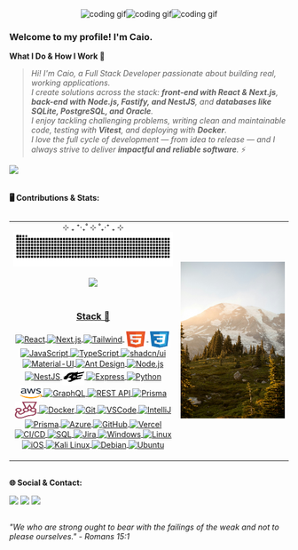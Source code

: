 <div align="center">
<img src="https://media4.giphy.com/media/v1.Y2lkPTc5MGI3NjExbzgzbG9ubHA5ZXA1dmkyYzhkcGNxbWdwcDd6bng3ZzllYnZzaGI5ciZlcD12MV9pbnRlcm5hbF9naWZfYnlfaWQmY3Q9Zw/sULKEgDMX8LcI/giphy.gif" width="150" alt="coding gif"><img src="https://media4.giphy.com/media/v1.Y2lkPTc5MGI3NjExbzgzbG9ubHA5ZXA1dmkyYzhkcGNxbWdwcDd6bng3ZzllYnZzaGI5ciZlcD12MV9pbnRlcm5hbF9naWZfYnlfaWQmY3Q9Zw/sULKEgDMX8LcI/giphy.gif" width="150" alt="coding gif"><img src="https://media4.giphy.com/media/v1.Y2lkPTc5MGI3NjExbzgzbG9ubHA5ZXA1dmkyYzhkcGNxbWdwcDd6bng3ZzllYnZzaGI5ciZlcD12MV9pbnRlcm5hbF9naWZfYnlfaWQmY3Q9Zw/sULKEgDMX8LcI/giphy.gif" width="150" alt="coding gif">
</div>
<table width="100%"> 

<div>
<h3>Welcome to my profile! I'm Caio.</h3>  

<b>What I Do & How I Work 🚀</b>

> _Hi! I'm Caio, a Full Stack Developer passionate about building real, working applications._ <br/>
> _I create solutions across the stack: **front-end with React & Next.js**, **back-end with Node.js, Fastify, and NestJS**, and **databases like SQLite, PostgreSQL, and Oracle**._ <br/>
> _I enjoy tackling challenging problems, writing clean and maintainable code, testing with **Vitest**, and deploying with **Docker**._ <br/>
> _I love the full cycle of development — from idea to release — and I always strive to deliver **impactful and reliable software**._ ⚡

<img width="300" src="https://github.com/CaiuWare/CaiuWare/assets/blob/main/dev-setup.gif">
</div> 

##

<b>🖥️ Contributions & Stats: </b>

<table>
  <tr>
    <td width="60%" align="center">
  ⊹ ₊  ⁺‧₊˚ ⊹ ˚₊‧⁺ ₊ ⊹ <br>
      <picture>
        <source media="(prefers-color-scheme: dark)" srcset="https://raw.githubusercontent.com/CaiuWare/CaiuWare/output/github-contribution-grid-snake-dark.svg">
        <source media="(prefers-color-scheme: light)" srcset="https://raw.githubusercontent.com/CaiuWare/CaiuWare/output/github-contribution-grid-snake.svg">
        <img width="100%" alt="GitHub contribution grid snake animation"
             src="https://raw.githubusercontent.com/CaiuWare/CaiuWare/output/github-contribution-grid-snake.svg">
      </picture><br><br>
      <div align="center">
        <a href="[https://github.com/CaiuWare](https://github.com/CaiuWare)"> 
        <picture>
          <source media="(prefers-color-scheme: dark)" srcset="https://github-readme-stats.vercel.app/api/top-langs/?username=CaiuWare&layout=compact&langs_count=16&theme=dark">
          <source media="(prefers-color-scheme: light)" srcset="https://github-readme-stats.vercel.app/api/top-langs/?username=CaiuWare&layout=compact&langs_count=16&theme=default">
          <img width="300" src="https://github-readme-stats.vercel.app/api/top-langs/?username=CaiuWare&layout=compact&langs_count=16&theme=dark">
        </picture>
      </div><br>

<div align="center">

### **Stack 💫**
<img align="center" alt="React" height="30" width="40" src="https://cdn.jsdelivr.net/gh/devicons/devicon@latest/icons/react/react-original-wordmark.svg">
<img align="center" alt="Next.js" height="30" width="40" src="https://cdn.jsdelivr.net/gh/devicons/devicon@latest/icons/nextjs/nextjs-original.svg">
<img align="center" alt="Tailwind" height="30" width="40" src="https://cdn.jsdelivr.net/gh/devicons/devicon@latest/icons/tailwindcss/tailwindcss-original.svg">
<img align="center" alt="HTML5" height="30" width="40" src="https://raw.githubusercontent.com/devicons/devicon/master/icons/html5/html5-original.svg">
<img align="center" alt="CSS3" height="30" width="40" src="https://raw.githubusercontent.com/devicons/devicon/master/icons/css3/css3-original.svg">
<img align="center" alt="JavaScript" height="30" width="40" src="https://cdn.jsdelivr.net/gh/devicons/devicon@latest/icons/javascript/javascript-plain.svg"> 
<img align="center" alt="TypeScript" height="30" width="40" src="https://cdn.jsdelivr.net/gh/devicons/devicon@latest/icons/typescript/typescript-original.svg">
<img align="center" alt="shadcn/ui" height="30" width="40" src="https://avatars.githubusercontent.com/u/124599?s=200&v=4">
<img align="center" alt="Material-UI" height="30" width="40" src="https://cdn.jsdelivr.net/gh/devicons/devicon@latest/icons/materialui/materialui-original.svg">
<img align="center" alt="Ant Design" height="30" width="40" src="https://cdn.jsdelivr.net/gh/devicons/devicon@latest/icons/antdesign/antdesign-original.svg">
<img align="center" alt="Node.js" height="30" width="40" src="https://cdn.jsdelivr.net/gh/devicons/devicon@latest/icons/nodejs/nodejs-original.svg">
<img align="center" alt="NestJS" height="30" width="40" src="https://cdn.jsdelivr.net/gh/devicons/devicon@latest/icons/nestjs/nestjs-original.svg">
<img align="center" alt="Fastify" height="30" width="40" src="https://raw.githubusercontent.com/devicons/devicon/master/icons/fastify/fastify-original.svg">
<img align="center" alt="Express" height="30" width="40" src="https://cdn.jsdelivr.net/gh/devicons/devicon@latest/icons/express/express-original.svg">
<img align="center" alt="Python" height="30" width="40" src="https://cdn.jsdelivr.net/gh/devicons/devicon@latest/icons/python/python-original.svg">
<img align="center" alt="AWS Lambda" height="30" width="40" src="https://raw.githubusercontent.com/devicons/devicon/master/icons/amazonwebservices/amazonwebservices-original-wordmark.svg">
<img align="center" alt="GraphQL" height="30" width="40" src="https://cdn.jsdelivr.net/gh/devicons/devicon@latest/icons/graphql/graphql-plain.svg">
<img align="center" alt="REST API" height="30" width="40" src="https://cdn.jsdelivr.net/gh/devicons/devicon@latest/icons/apache/apache-original.svg">
<img align="center" alt="Prisma" height="30" width="40" src="https://cdn.jsdelivr.net/gh/devicons/devicon@latest/icons/prisma/prisma-original.svg">
<img align="center" alt="Vitest" height="30" width="40" src="https://raw.githubusercontent.com/devicons/devicon/master/icons/jest/jest-plain.svg">
<img align="center" alt="Docker" height="30" width="40" src="https://cdn.jsdelivr.net/gh/devicons/devicon@latest/icons/docker/docker-original.svg">
<img align="center" alt="Git" height="30" width="40" src="https://cdn.jsdelivr.net/gh/devicons/devicon@latest/icons/git/git-original.svg">
<img align="center" alt="VSCode" height="30" width="40" src="https://cdn.jsdelivr.net/gh/devicons/devicon@latest/icons/vscode/vscode-original.svg">
<img align="center" alt="IntelliJ" height="30" width="40" src="https://cdn.jsdelivr.net/gh/devicons/devicon@latest/icons/intellij/intellij-original.svg">
<img align="center" alt="Prisma" height="30" width="40" src="https://cdn.jsdelivr.net/gh/devicons/devicon@latest/icons/prisma/prisma-original.svg">
<img align="center" alt="Azure" height="30" width="40" src="https://cdn.jsdelivr.net/gh/devicons/devicon@latest/icons/azure/azure-original.svg">
<img align="center" alt="GitHub" height="30" width="40" src="https://cdn.jsdelivr.net/gh/devicons/devicon@latest/icons/github/github-original.svg">
<img align="center" alt="Vercel" height="30" width="40" src="https://cdn.jsdelivr.net/gh/devicons/devicon@latest/icons/vercel/vercel-original.svg">
<img align="center" alt="CI/CD" height="30" width="40" src="https://cdn.jsdelivr.net/gh/devicons/devicon@latest/icons/jenkins/jenkins-original.svg">
<img align="center" alt="SQL" height="30" width="40" src="https://cdn.jsdelivr.net/gh/devicons/devicon@latest/icons/azuresqldatabase/azuresqldatabase-original.svg">
<img align="center" alt="Jira" height="30" width="40" src="https://cdn.jsdelivr.net/gh/devicons/devicon@latest/icons/jira/jira-original.svg">
<img align="center" alt="Windows" height="30" width="40" src="https://cdn.jsdelivr.net/gh/devicons/devicon@latest/icons/windows11/windows11-original.svg">
<img align="center" alt="Linux" height="30" width="40" src="https://cdn.jsdelivr.net/gh/devicons/devicon@latest/icons/linux/linux-original.svg">
<img align="center" alt="iOS" height="30" width="40" src="https://cdn.jsdelivr.net/gh/devicons/devicon@latest/icons/apple/apple-original.svg">
<img align="center" alt="Kali Linux" height="30" width="40" src="https://cdn.jsdelivr.net/gh/devicons/devicon@latest/icons/kalilinux/kalilinux-original.svg">
<img align="center" alt="Debian" height="30" width="40" src="https://cdn.jsdelivr.net/gh/devicons/devicon@latest/icons/debian/debian-original.svg">
<img align="center" alt="Ubuntu" height="30" width="40" src="https://cdn.jsdelivr.net/gh/devicons/devicon@latest/icons/ubuntu/ubuntu-plain.svg">

</div><br>
    </td>
    <td width="40%">
      <img width="100%" src="images/emma-swoboda-B9fkw_aO6fo-unsplash.jpg">
    </td>
  </tr>
</table>

##

<b>🌐 Social & Contact: </b>
<div>
   <a href="https://www.linkedin.com/in/caioware/" target="_blank"><img src="https://img.shields.io/badge/LinkedIn-000000?style=for-the-badge&logo=linkedin&logoColor=white"></a>
   <a href="mailto:caiu.ware@gmail.com"><img src="https://img.shields.io/badge/Gmail-000000?style=for-the-badge&logo=gmail&logoColor=white"></a>
   <a href="https://wa.me/5511960786755" target="_blank"><img src="https://img.shields.io/badge/WhatsApp-25D366?style=for-the-badge&logo=whatsapp&logoColor=white"></a>
</div>

##

<i>"We who are strong ought to bear with the failings of the weak and not to please ourselves." - Romans 15:1</i><br> <br>
